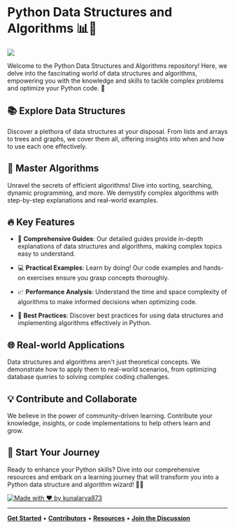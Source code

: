 # Python Data Structures and Algorithms 📊🐍

<img align="center" src="https://dpi.df.daffodil.family/web/image/slide.channel/176/image_1920/Data%20Structure%20%26%20Algorithm%20%2828542%29?unique=f8b2c6f"></img>

Welcome to the Python Data Structures and Algorithms repository! Here, we delve into the fascinating world of data structures and algorithms, empowering you with the knowledge and skills to tackle complex problems and optimize your Python code. 🚀

## 📚 Explore Data Structures

Discover a plethora of data structures at your disposal. From lists and arrays to trees and graphs, we cover them all, offering insights into when and how to use each one effectively.

## 🧠 Master Algorithms

Unravel the secrets of efficient algorithms! Dive into sorting, searching, dynamic programming, and more. We demystify complex algorithms with step-by-step explanations and real-world examples.

## 🔥 Key Features

- 📖 **Comprehensive Guides**: Our detailed guides provide in-depth explanations of data structures and algorithms, making complex topics easy to understand.

- 💻 **Practical Examples**: Learn by doing! Our code examples and hands-on exercises ensure you grasp concepts thoroughly.

- 📈 **Performance Analysis**: Understand the time and space complexity of algorithms to make informed decisions when optimizing code.

- 🌟 **Best Practices**: Discover best practices for using data structures and implementing algorithms effectively in Python.

## 🌐 Real-world Applications

Data structures and algorithms aren't just theoretical concepts. We demonstrate how to apply them to real-world scenarios, from optimizing database queries to solving complex coding challenges.

## 💡 Contribute and Collaborate

We believe in the power of community-driven learning. Contribute your knowledge, insights, or code implementations to help others learn and grow.

## 🌈 Start Your Journey

Ready to enhance your Python skills? Dive into our comprehensive resources and embark on a learning journey that will transform you into a Python data structure and algorithm wizard! 🧙‍♂️

[![Made with ❤️ by kunalarya873](https://img.shields.io/badge/Made%20with%20%E2%9D%A4%EF%B8%8F%20by-kunalarya873-red)](https://github.com/kunalarya873)

---

[**Get Started**](#) • [**Contributors**](#) • [**Resources**](#) • [**Join the Discussion**](#)
